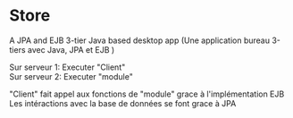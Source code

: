 # Store
A JPA and EJB 3-tier Java based desktop app (Une application bureau 3-tiers avec Java, JPA et EJB ) <br>

Sur serveur 1: Executer "Client" <br>
Sur serveur 2: Executer "module"<br>

"Client" fait appel aux fonctions de "module" grace à l'implémentation EJB <br>
Les intéractions avec la base de données se font grace à JPA
